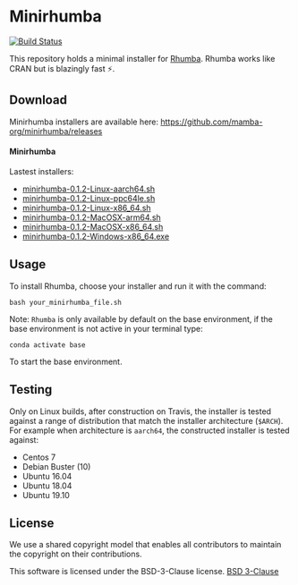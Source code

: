 # Minirhumba

[![Build Status](https://travis-ci.com/mamba-org/minirhumba.svg?branch=master)](https://travis-ci.com/mamba-org/minirhumba)

This repository holds a minimal installer for [Rhumba](https://github.com/mamba-org/rhumba).
Rhumba works like CRAN but is blazingly fast ⚡.

## Download

Minirhumba installers are available here: https://github.com/mamba-org/minirhumba/releases

#### Minirhumba

Lastest installers:

- [minirhumba-0.1.2-Linux-aarch64.sh](https://github.com/mamba-org/minirhumba/releases/download/0.1.2/minirhumba-0.1.2-Linux-aarch64.sh)
- [minirhumba-0.1.2-Linux-ppc64le.sh](https://github.com/mamba-org/minirhumba/releases/download/0.1.2/minirhumba-0.1.2-Linux-ppc64le.sh)
- [minirhumba-0.1.2-Linux-x86_64.sh](https://github.com/mamba-org/minirhumba/releases/download/0.1.2/minirhumba-0.1.2-Linux-x86_64.sh)
- [minirhumba-0.1.2-MacOSX-arm64.sh](https://github.com/mamba-org/minirhumba/releases/download/0.1.2/minirhumba-0.1.2-Linux-x86_64.sh)
- [minirhumba-0.1.2-MacOSX-x86_64.sh](https://github.com/mamba-org/minirhumba/releases/download/0.1.2/minirhumba-0.1.2-MacOSX-x86_64.sh)
- [minirhumba-0.1.2-Windows-x86_64.exe](https://github.com/mamba-org/minirhumba/releases/download/0.1.2/minirhumba-0.1.2-Windows-x86_64.exe)

## Usage

To install Rhumba, choose your installer and run it with the command:

```
bash your_minirhumba_file.sh
```

Note: `Rhumba` is only available by default on the base environment, if the base environment is not active in your terminal type:

```
conda activate base
```

To start the base environment.

## Testing

Only on Linux builds, after construction on Travis, the installer is tested against a range of distribution that match the installer architecture (`$ARCH`). For example when architecture is `aarch64`, the constructed installer is tested against:

- Centos 7
- Debian Buster (10)
- Ubuntu 16.04
- Ubuntu 18.04
- Ubuntu 19.10

## License

We use a shared copyright model that enables all contributors to maintain the copyright on their contributions.

This software is licensed under the BSD-3-Clause license. [BSD 3-Clause](./LICENSE)
